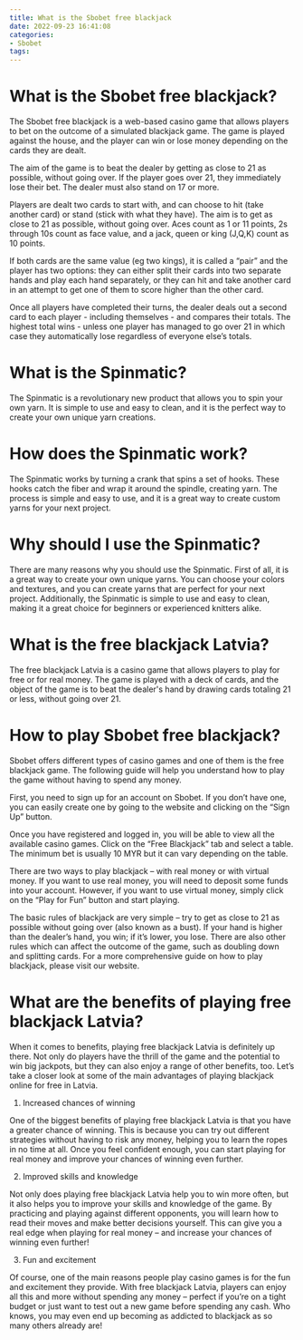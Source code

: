 ```yaml
---
title: What is the Sbobet free blackjack
date: 2022-09-23 16:41:08
categories:
- Sbobet
tags:
---
```



#  What is the Sbobet free blackjack?

The Sbobet free blackjack is a web-based casino game that allows players to bet on the outcome of a simulated blackjack game. The game is played against the house, and the player can win or lose money depending on the cards they are dealt.

The aim of the game is to beat the dealer by getting as close to 21 as possible, without going over. If the player goes over 21, they immediately lose their bet. The dealer must also stand on 17 or more.

Players are dealt two cards to start with, and can choose to hit (take another card) or stand (stick with what they have). The aim is to get as close to 21 as possible, without going over. Aces count as 1 or 11 points, 2s through 10s count as face value, and a jack, queen or king (J,Q,K) count as 10 points.

If both cards are the same value (eg two kings), it is called a “pair” and the player has two options: they can either split their cards into two separate hands and play each hand separately, or they can hit and take another card in an attempt to get one of them to score higher than the other card.

Once all players have completed their turns, the dealer deals out a second card to each player - including themselves - and compares their totals. The highest total wins - unless one player has managed to go over 21 in which case they automatically lose regardless of everyone else’s totals.

#  What is the Spinmatic?

The Spinmatic is a revolutionary new product that allows you to spin your own yarn. It is simple to use and easy to clean, and it is the perfect way to create your own unique yarn creations.

# How does the Spinmatic work?

The Spinmatic works by turning a crank that spins a set of hooks. These hooks catch the fiber and wrap it around the spindle, creating yarn. The process is simple and easy to use, and it is a great way to create custom yarns for your next project.

# Why should I use the Spinmatic?

There are many reasons why you should use the Spinmatic. First of all, it is a great way to create your own unique yarns. You can choose your colors and textures, and you can create yarns that are perfect for your next project. Additionally, the Spinmatic is simple to use and easy to clean, making it a great choice for beginners or experienced knitters alike.

#  What is the free blackjack Latvia?

The free blackjack Latvia is a casino game that allows players to play for free or for real money. The game is played with a deck of cards, and the object of the game is to beat the dealer's hand by drawing cards totaling 21 or less, without going over 21.

#  How to play Sbobet free blackjack?

Sbobet offers different types of casino games and one of them is the free blackjack game. The following guide will help you understand how to play the game without having to spend any money.

First, you need to sign up for an account on Sbobet. If you don’t have one, you can easily create one by going to the website and clicking on the “Sign Up” button.

Once you have registered and logged in, you will be able to view all the available casino games. Click on the “Free Blackjack” tab and select a table. The minimum bet is usually 10 MYR but it can vary depending on the table.

There are two ways to play blackjack – with real money or with virtual money. If you want to use real money, you will need to deposit some funds into your account. However, if you want to use virtual money, simply click on the “Play for Fun” button and start playing.

The basic rules of blackjack are very simple – try to get as close to 21 as possible without going over (also known as a bust). If your hand is higher than the dealer’s hand, you win; if it’s lower, you lose. There are also other rules which can affect the outcome of the game, such as doubling down and splitting cards. For a more comprehensive guide on how to play blackjack, please visit our website.

#  What are the benefits of playing free blackjack Latvia?

When it comes to benefits, playing free blackjack Latvia is definitely up there. Not only do players have the thrill of the game and the potential to win big jackpots, but they can also enjoy a range of other benefits, too. Let’s take a closer look at some of the main advantages of playing blackjack online for free in Latvia.

1. Increased chances of winning

One of the biggest benefits of playing free blackjack Latvia is that you have a greater chance of winning. This is because you can try out different strategies without having to risk any money, helping you to learn the ropes in no time at all. Once you feel confident enough, you can start playing for real money and improve your chances of winning even further.

2. Improved skills and knowledge

Not only does playing free blackjack Latvia help you to win more often, but it also helps you to improve your skills and knowledge of the game. By practicing and playing against different opponents, you will learn how to read their moves and make better decisions yourself. This can give you a real edge when playing for real money – and increase your chances of winning even further!

3. Fun and excitement

Of course, one of the main reasons people play casino games is for the fun and excitement they provide. With free blackjack Latvia, players can enjoy all this and more without spending any money – perfect if you’re on a tight budget or just want to test out a new game before spending any cash. Who knows, you may even end up becoming as addicted to blackjack as so many others already are!